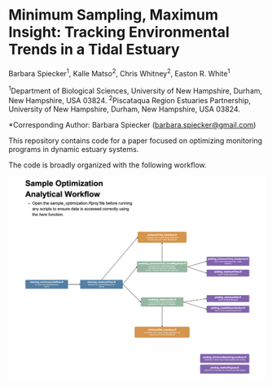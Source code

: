 # Minimum Sampling, Maximum Insight: Tracking Environmental Trends in a Tidal Estuary

Barbara Spiecker<sup>1</sup>, Kalle Matso<sup>2</sup>, Chris Whitney<sup>2</sup>, Easton R. White<sup>1</sup>

<sup>1</sup>Department of Biological Sciences, University of New Hampshire, Durham, New Hampshire, USA 03824.
<sup>2</sup>Piscataqua Region Estuaries Partnership, University of New Hampshire, Durham, New Hampshire, USA 03824.

*Corresponding Author: Barbara Spiecker (barbara.spiecker@gmail.com)

This repository contains code for a paper focused on optimizing monitoring programs in dynamic estuary systems. 

The code is broadly organized with the following workflow.

![](workflow.png)
